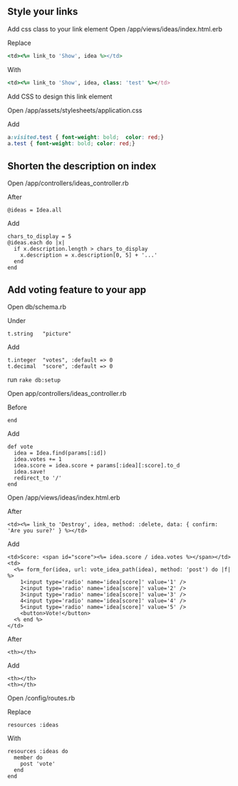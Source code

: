 ## Style your links
Add css class to your link element
Open /app/views/ideas/index.html.erb

Replace

```ruby
<td><%= link_to 'Show', idea %></td>
```

With

```ruby
<td><%= link_to 'Show', idea, class: 'test' %></td>
```

Add CSS to design this link element

Open /app/assets/stylesheets/application.css

Add

```css
a:visited.test { font-weight: bold;  color: red;}
a.test { font-weight: bold; color: red;}
```


## Shorten the description on index
Open /app/controllers/ideas_controller.rb

After

    @ideas = Idea.all

Add


    chars_to_display = 5
    @ideas.each do |x|
      if x.description.length > chars_to_display
        x.description = x.description[0, 5] + '...'
      end
    end

## Add voting feature to your app

Open db/schema.rb

Under

    t.string   "picture"

Add

    t.integer  "votes", :default => 0
    t.decimal  "score", :default => 0

run `rake db:setup`

Open app/controllers/ideas_controller.rb

Before

    end

Add

    def vote
      idea = Idea.find(params[:id])
      idea.votes += 1
      idea.score = idea.score + params[:idea][:score].to_d
      idea.save!
      redirect_to '/'
    end

Open /app/views/ideas/index.html.erb

After

    <td><%= link_to 'Destroy', idea, method: :delete, data: { confirm: 'Are you sure?' } %></td>

Add

    <td>Score: <span id="score"><%= idea.score / idea.votes %></span></td>
    <td>
      <%= form_for(idea, url: vote_idea_path(idea), method: 'post') do |f| %>
        1<input type='radio' name='idea[score]' value='1' />
        2<input type='radio' name='idea[score]' value='2' />
        3<input type='radio' name='idea[score]' value='3' />
        4<input type='radio' name='idea[score]' value='4' />
        5<input type='radio' name='idea[score]' value='5' />
        <button>Vote!</button>
      <% end %>
    </td>

After

    <th></th>

Add

    <th></th>
    <th></th>

Open /config/routes.rb

Replace

    resources :ideas

With

    resources :ideas do
      member do
        post 'vote'
      end
    end
